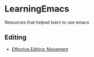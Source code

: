 # LearningEmacs

Resources that helped learn to use emacs

## Editing 
* [Effective Editing: Movement](https://www.masteringemacs.org/article/effective-editing-movement)

